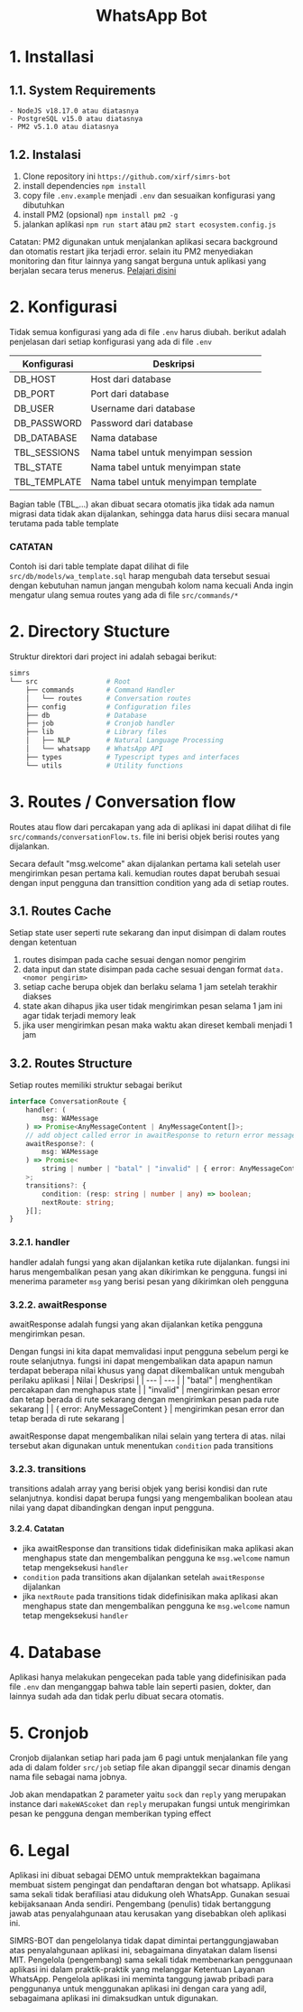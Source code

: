 <center><h1>WhatsApp Bot</h1></center>

# 1. Installasi

## 1.1. System Requirements

    - NodeJS v18.17.0 atau diatasnya
    - PostgreSQL v15.0 atau diatasnya
    - PM2 v5.1.0 atau diatasnya

## 1.2. Instalasi

1. Clone repository ini `https://github.com/xirf/simrs-bot`
2. install dependencies `npm install`
3. copy file `.env.example` menjadi `.env` dan sesuaikan konfigurasi yang dibutuhkan
4. install PM2 (opsional) `npm install pm2 -g`
5. jalankan aplikasi `npm run start` atau `pm2 start ecosystem.config.js`

Catatan:
PM2 digunakan untuk menjalankan aplikasi secara background dan otomatis restart jika terjadi error. selain itu PM2 menyediakan monitoring dan fitur lainnya yang sangat berguna untuk aplikasi yang berjalan secara terus menerus.
[Pelajari disini](https://pm2.keymetrics.io/docs/usage/quick-start/ "pelajari selengkapnya")

# 2. Konfigurasi

Tidak semua konfigurasi yang ada di file `.env` harus diubah. berikut adalah penjelasan dari setiap konfigurasi yang ada di file `.env`

| Konfigurasi  | Deskripsi                           |
| ------------ | ----------------------------------- |
| DB_HOST      | Host dari database                  |
| DB_PORT      | Port dari database                  |
| DB_USER      | Username dari database              |
| DB_PASSWORD  | Password dari database              |
| DB_DATABASE  | Nama database                       |
| TBL_SESSIONS | Nama tabel untuk menyimpan session  |
| TBL_STATE    | Nama tabel untuk menyimpan state    |
| TBL_TEMPLATE | Nama tabel untuk menyimpan template |

Bagian table (TBL\_...) akan dibuat secara otomatis jika tidak ada namun migrasi data tidak akan dijalankan, sehingga data harus diisi secara manual terutama pada table template

### CATATAN

Contoh isi dari table template dapat dilihat di file `src/db/models/wa_template.sql` harap mengubah data tersebut sesuai dengan kebutuhan namun jangan mengubah kolom nama kecuali Anda ingin mengatur ulang semua routes yang ada di file `src/commands/*`

# 2. Directory Stucture

Struktur direktori dari project ini adalah sebagai berikut:

```bash
simrs
└── src                 # Root
    ├── commands        # Command Handler
    │   └── routes      # Conversation routes
    ├── config          # Configuration files
    ├── db              # Database
    ├── job             # Cronjob handler
    ├── lib             # Library files
    │   ├── NLP         # Natural Language Processing
    │   └── whatsapp    # WhatsApp API
    ├── types           # Typescript types and interfaces
    └── utils           # Utility functions
```

# 3. Routes / Conversation flow

Routes atau flow dari percakapan yang ada di aplikasi ini dapat dilihat di file `src/commands/conversationFlow.ts`. file ini berisi objek berisi routes yang dijalankan.

Secara default "msg.welcome" akan dijalankan pertama kali setelah user mengirimkan pesan pertama kali. kemudian routes dapat berubah sesuai dengan input pengguna dan transittion condition yang ada di setiap routes.

## 3.1. Routes Cache

Setiap state user seperti rute sekarang dan input disimpan di dalam routes dengan ketentuan

1. routes disimpan pada cache sesuai dengan nomor pengirim
2. data input dan state disimpan pada cache sesuai dengan format `data.<nomor pengirim>`
3. setiap cache berupa objek dan berlaku selama 1 jam setelah terakhir diakses
4. state akan dihapus jika user tidak mengirimkan pesan selama 1 jam ini agar tidak terjadi memory leak
5. jika user mengirimkan pesan maka waktu akan direset kembali menjadi 1 jam

## 3.2. Routes Structure

Setiap routes memiliki struktur sebagai berikut

```ts
interface ConversationRoute {
	handler: (
		msg: WAMessage
	) => Promise<AnyMessageContent | AnyMessageContent[]>;
	// add object called error in awaitResponse to return error message
	awaitResponse?: (
		msg: WAMessage
	) => Promise<
		string | number | "batal" | "invalid" | { error: AnyMessageContent }
	>;
	transitions?: {
		condition: (resp: string | number | any) => boolean;
		nextRoute: string;
	}[];
}
```

### 3.2.1. handler

handler adalah fungsi yang akan dijalankan ketika rute dijalankan. fungsi ini harus mengembalikan pesan yang akan dikirimkan ke pengguna. fungsi ini menerima parameter `msg` yang berisi pesan yang dikirimkan oleh pengguna

### 3.2.2. awaitResponse

awaitResponse adalah fungsi yang akan dijalankan ketika pengguna mengirimkan pesan.

Dengan fungsi ini kita dapat memvalidasi input pengguna sebelum pergi ke route selanjutnya. fungsi ini dapat mengembalikan data apapun namun terdapat beberapa nilai khusus yang dapat dikembalikan untuk mengubah perilaku aplikasi
| Nilai | Deskripsi |
| --- | --- |
| "batal" | menghentikan percakapan dan menghapus state |
| "invalid" | mengirimkan pesan error dan tetap berada di rute sekarang dengan mengirimkan pesan pada rute sekarang |
| { error: AnyMessageContent } | mengirimkan pesan error dan tetap berada di rute sekarang |

awaitResponse dapat mengembalikan nilai selain yang tertera di atas. nilai tersebut akan digunakan untuk menentukan `condition` pada transitions

### 3.2.3. transitions

transitions adalah array yang berisi objek yang berisi kondisi dan rute selanjutnya. kondisi dapat berupa fungsi yang mengembalikan boolean atau nilai yang dapat dibandingkan dengan input pengguna.

#### 3.2.4. Catatan

-   jika awaitResponse dan transitions tidak didefinisikan maka aplikasi akan menghapus state dan mengembalikan pengguna ke `msg.welcome` namun tetap mengeksekusi `handler`
-   `condition` pada transitions akan dijalankan setelah `awaitResponse` dijalankan
-   jika `nextRoute` pada transitions tidak didefinisikan maka aplikasi akan menghapus state dan mengembalikan pengguna ke `msg.welcome` namun tetap mengeksekusi `handler`

# 4. Database

Aplikasi hanya melakukan pengecekan pada table yang didefinisikan pada file `.env` dan menganggap bahwa table lain seperti pasien, dokter, dan lainnya sudah ada dan tidak perlu dibuat secara otomatis.

# 5. Cronjob

Cronjob dijalankan setiap hari pada jam 6 pagi untuk menjalankan file yang ada di dalam folder `src/job` setiap file akan dipanggil secar dinamis dengan nama file sebagai nama jobnya.

Job akan mendapatkan 2 parameter yaitu `sock` dan `reply` yang merupakan instance dari `makeWAScoket` dan `reply` merupakan fungsi untuk mengirimkan pesan ke pengguna dengan memberikan typing effect

# 6. Legal

Aplikasi ini dibuat sebagai DEMO untuk mempraktekkan bagaimana membuat sistem pengingat dan pendaftaran dengan bot whatsapp. Aplikasi sama sekali tidak berafiliasi atau didukung oleh WhatsApp. Gunakan sesuai kebijaksanaan Anda sendiri. Pengembang (penulis) tidak bertanggung jawab atas penyalahgunaan atau kerusakan yang disebabkan oleh aplikasi ini.

SIMRS-BOT dan pengelolanya tidak dapat dimintai pertanggungjawaban atas penyalahgunaan aplikasi ini, sebagaimana dinyatakan dalam lisensi MIT. Pengelola (pengembang) sama sekali tidak membenarkan penggunaan aplikasi ini dalam praktik-praktik yang melanggar Ketentuan Layanan WhatsApp. Pengelola aplikasi ini meminta tanggung jawab pribadi para penggunanya untuk menggunakan aplikasi ini dengan cara yang adil, sebagaimana aplikasi ini dimaksudkan untuk digunakan.
